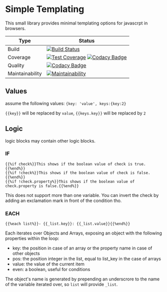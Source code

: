# Simple Templating

This small library provides minimal templating options for javascrpt in browsers.

| Type | Status |
| --- | --- |
| Build | [![Build Status](https://travis-ci.org/Idrinth/simple-templating.svg?branch=master)](https://travis-ci.org/Idrinth/simple-templating) |
| Coverage | [![Test Coverage](https://api.codeclimate.com/v1/badges/36da5f7441f95e94b8bd/test_coverage)](https://codeclimate.com/github/Idrinth/simple-templating/test_coverage) [![Codacy Badge](https://api.codacy.com/project/badge/Coverage/5f96fa1a257948598e2d964f2979648a)](https://www.codacy.com/app/Idrinth/simple-templating?utm_source=github.com&utm_medium=referral&utm_content=Idrinth/simple-templating&utm_campaign=Badge_Coverage) |
| Quality | [![Codacy Badge](https://api.codacy.com/project/badge/Grade/5f96fa1a257948598e2d964f2979648a)](https://www.codacy.com/app/Idrinth/simple-templating?utm_source=github.com&amp;utm_medium=referral&amp;utm_content=Idrinth/simple-templating&amp;utm_campaign=Badge_Grade) |
| Maintainability | [![Maintainability](https://api.codeclimate.com/v1/badges/36da5f7441f95e94b8bd/maintainability)](https://codeclimate.com/github/Idrinth/simple-templating/maintainability) |

## Values

assume the following values: `{key: 'value', keys:{key:2}`

`{{key}}` will be replaced by `value`, `{{keys.key}}` will be replaced by `2`

## Logic

logic blocks may contain other logic blocks.

### IF

```
{{%if check%}}This shows if the boolean value of check is true.{{%end%}}
{{%if !check%}}This shows if the boolean value of check is false.{{%end%}}
{{%if !check.property%}}This shows if the boolean value of check.property is false.{{%end%}}
```

This does not support more than one variable. You can invert the check by adding an exclamation mark in front of the condition tho.

### EACH

`{{%each list%}}- {{_list.key}}: {{_list.value}}{{%end%}}`

Each iterates over Objects and Arrays, exposing an object with the following properties within the loop:

- key: the position in case of an array or the property name in case of other objects
- pos: the position integer in the list, equal to list_key in the case of arrays
- value: the value of the current item
- even: a boolean, useful for conditions

The object's name is generated by prepending an underscrore to the name of the variable iterated over, so `list` will provide `_list`.
